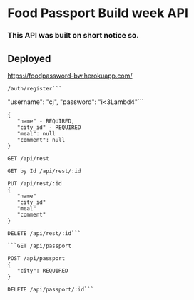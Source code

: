 # Food Passport Build week API
### This API was built on short notice so.

## Deployed
https://foodpassword-bw.herokuapp.com/

```/auth/login
/auth/register```

```
"username": "cj",
"password": "i<3Lambd4"```

```POST  /api/rest
{
   "name" - REQUIRED,
   "city_id" - REQUIRED
   "meal": null
   "comment": null
}

GET /api/rest

GET by Id /api/rest/:id

PUT /api/rest/:id
{
   "name" 
   "city_id" 
   "meal"
   "comment"
}

DELETE /api/rest/:id```

```GET /api/passport

POST /api/passport
{
   "city": REQUIRED
}

DELETE /api/passport/:id```
